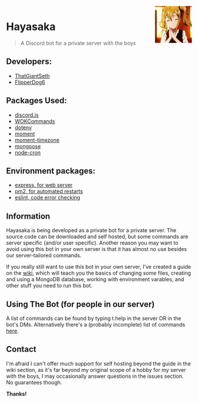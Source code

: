 <img src="icon2.png" align="right" />

# Hayasaka
> A Discord bot for a private server with the boys

## Developers:
- [ThatGiantSeth](https://github.com/ThatGiantSeth)
- [FlipperDog6](https://github.com/FlipperDoggit)

## Packages Used:
- [discord.js](https://discord.js.org/#/)
- [WOKCommands](https://www.npmjs.com/package/wokcommands)
- [dotenv](https://www.npmjs.com/package/dotenv)
- [moment](https://momentjs.com)
- [moment-timezone](https://momentjs.com/timezone/)
- [mongoose](https://mongoosejs.com)
- [node-cron](https://www.npmjs.com/package/node-cron)

## Environment packages:
- [express, for web server](https://expressjs.com)
- [pm2, for automated restarts](https://pm2.keymetrics.io)
- [eslint, code error checking](https://eslint.org)

## Information
Hayasaka is being developed as a private bot for a private server. The source code can be downloaded and self hosted, but some commands are server specific (and/or user specific). Another reason you may want to avoid using this bot in your own server is that it has almost no use besides our server-tailored commands. 

If you really still want to use this bot in your own server, I've created a guide on the [wiki](https://github.com/ThatGiantSeth/hayasaka/wiki), which will teach you the basics of changing some files, creating and using a MongoDB database, working with environment varables, and other stuff you need to run this bot.

## Using The Bot (for people in our server)
A list of commands can be found by typing t.help in the server OR in the bot's DMs. Alternatively there's a (probably incomplete) list of commands [here](https://github.com/ThatGiantSeth/hayasaka/wiki/Commands).

## Contact
I'm afraid I can't offer much support for self hosting beyond the guide in the wiki section, as it's far beyond my original scope of a hobby for my server with the boys, I may occasionally answer questions in the issues section. No guarantees though.

**Thanks!**
